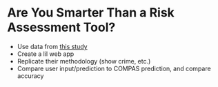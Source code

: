 # Are You Smarter Than a Risk Assessment Tool?

- Use data from [this study](https://advances.sciencemag.org/content/4/1/eaao5580)
- Create a lil web app
- Replicate their methodology (show crime, etc.)
- Compare user input/prediction to COMPAS prediction, and compare accuracy
